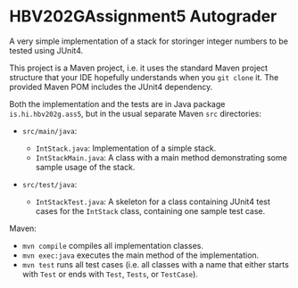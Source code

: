 # HBV202GAssignment5 Autograder
A very simple implementation of a stack for storinger integer numbers to be tested using JUnit4.

This project is a Maven project, i.e. it uses the standard Maven project structure that your IDE hopefully understands when you `git clone` it. The provided Maven POM includes the JUnit4 dependency.

Both the implementation and the tests are in Java package `is.hi.hbv202g.ass5`, 
but in the usual separate Maven `src` directories:

- `src/main/java`:
  - `IntStack.java`: Implementation of a simple stack.
  - `IntStackMain.java`: A class with a main method demonstrating some sample usage of the stack.

- `src/test/java`:
  - `IntStackTest.java`: A skeleton for a class containing JUnit4 test cases for the `IntStack` class, containing one sample test case.

Maven:

- `mvn compile` compiles all implementation classes.
- `mvn exec:java` executes the main method of the implementation.
- `mvn test` runs all test cases (i.e. all classes with a name that either starts with `Test` or ends with `Test`, `Tests`, or `TestCase`).

